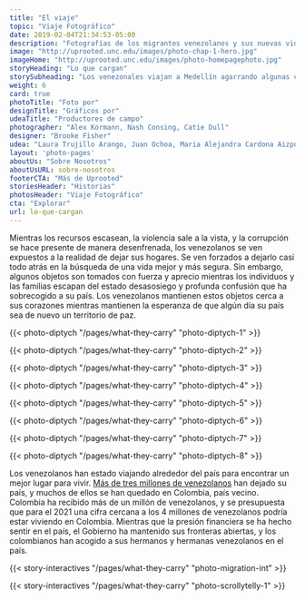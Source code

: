 ```yaml
---
title: "El viaje"
topic: "Viaje Fotográfico"
date: 2019-02-04T21:34:53-05:00
description: "Fotografías de los migrantes venezolanos y sus nuevas vidas en Medellín."
image: "http://uprooted.unc.edu/images/photo-chap-1-hero.jpg"
imageHome: "http://uprooted.unc.edu/images/photo-homepagephoto.jpg"
storyHeading: "Lo que cargan"
storySubheading: "Los venezonales viajan a Medellín agarrando algunas con mayor fuerza que otras."
weight: 6
card: true
photoTitle: "Foto por"
designTitle: "Gráficos por"
udeaTitle: "Productores de campo"
photographer: "Alex Kormann, Nash Consing, Catie Dull"
designer: "Brooke Fisher"
udea: "Laura Trujillo Arango, Juan Ochoa, Maria Alejandra Cardona Aizpurua"
layout: 'photo-pages'
aboutUs: "Sobre Nosotros"
aboutUsURL: sobre-nosotros
footerCTA: "Más de Uprooted"
storiesHeader: "Historias"
photosHeader: "Viaje Fotográfico"
cta: "Explorar"
url: lo-que-cargan
---
```


Mientras los recursos escasean, la violencia sale a la vista, y la corrupción se hace presente de manera desenfrenada, los venezolanos se ven expuestos a la realidad de dejar sus hogares. Se ven forzados a dejarlo casi todo atrás en la búsqueda de una vida mejor y más segura. Sin embargo, algunos objetos son tomados con fuerza y aprecio mientras los individuos y las familias escapan del estado desasosiego y profunda confusión que ha sobrecogido a su país. Los venezolanos mantienen estos objetos cerca a sus corazones mientras mantienen la esperanza de que algún día su país sea de nuevo un territorio de paz.

<!-- this one is for Kiara -->
{{< photo-diptych "/pages/what-they-carry" "photo-diptych-1" >}}

<div class="photo__line"></div>


<!-- this one is for Deylena and Jonathan -->
{{< photo-diptych "/pages/what-they-carry" "photo-diptych-2" >}}

<div class="photo__line"></div>

<!-- this one is for the third one -->
{{< photo-diptych "/pages/what-they-carry" "photo-diptych-3" >}}

<div class="photo__line"></div>

<!-- this one is for Andrea -->
{{< photo-diptych "/pages/what-they-carry" "photo-diptych-4" >}}

<div class="photo__line"></div>

<!-- this one is for Jeedri -->
{{< photo-diptych "/pages/what-they-carry" "photo-diptych-5" >}}

<div class="photo__line"></div>

<!-- this one is for the blanket item -->
{{< photo-diptych "/pages/what-they-carry" "photo-diptych-6" >}}

<div class="photo__line"></div>

<!-- this one is for Carlos the musician/chef -->
{{< photo-diptych "/pages/what-they-carry" "photo-diptych-7" >}}

<!-- this one is for Elizbaeth -->
{{< photo-diptych "/pages/what-they-carry" "photo-diptych-8" >}}

<div class="photo__line"></div>

Los venezolanos han estado viajando alrededor del país para encontrar un mejor lugar para vivir. <a href="https://www.nytimes.com/2019/02/20/world/americas/venezuela-refugees-colombia.html" target="_blank" rel="noopener noreferrer">Más de tres millones de venezolanos</a> han dejado su país, y muchos de ellos se han quedado en Colombia, país vecino. Colombia ha recibido más de un millón de venezolanos, y se presupuesta que para el 2021 una cifra cercana a los 4 millones de venezolanos podría estar viviendo en Colombia. Mientras que la presión financiera se ha hecho sentir en el país, el Gobierno ha mantenido sus fronteras abiertas, y los colombianos han acogido a sus hermanos y hermanas venezolanos en el país.

{{< story-interactives "/pages/what-they-carry" "photo-migration-int" >}}

{{< story-interactives "/pages/what-they-carry" "photo-scrollytelly-1" >}}